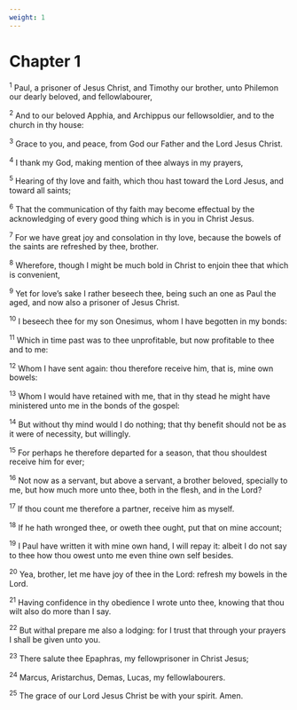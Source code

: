 ```yaml
---
weight: 1
---
```


# Chapter 1

<sup>1</sup> Paul, a prisoner of Jesus Christ, and Timothy our brother, unto Philemon our dearly beloved, and fellowlabourer, 

<sup>2</sup> And to our beloved Apphia, and Archippus our fellowsoldier, and to the church in thy house: 

<sup>3</sup> Grace to you, and peace, from God our Father and the Lord Jesus Christ. 

<sup>4</sup> I thank my God, making mention of thee always in my prayers, 

<sup>5</sup> Hearing of thy love and faith, which thou hast toward the Lord Jesus, and toward all saints; 

<sup>6</sup> That the communication of thy faith may become effectual by the acknowledging of every good thing which is in you in Christ Jesus. 

<sup>7</sup> For we have great joy and consolation in thy love, because the bowels of the saints are refreshed by thee, brother. 

<sup>8</sup> Wherefore, though I might be much bold in Christ to enjoin thee that which is convenient, 

<sup>9</sup> Yet for love’s sake I rather beseech thee, being such an one as Paul the aged, and now also a prisoner of Jesus Christ. 

<sup>10</sup> I beseech thee for my son Onesimus, whom I have begotten in my bonds: 

<sup>11</sup> Which in time past was to thee unprofitable, but now profitable to thee and to me: 

<sup>12</sup> Whom I have sent again: thou therefore receive him, that is, mine own bowels: 

<sup>13</sup> Whom I would have retained with me, that in thy stead he might have ministered unto me in the bonds of the gospel: 

<sup>14</sup> But without thy mind would I do nothing; that thy benefit should not be as it were of necessity, but willingly. 

<sup>15</sup> For perhaps he therefore departed for a season, that thou shouldest receive him for ever; 

<sup>16</sup> Not now as a servant, but above a servant, a brother beloved, specially to me, but how much more unto thee, both in the flesh, and in the Lord? 

<sup>17</sup> If thou count me therefore a partner, receive him as myself. 

<sup>18</sup> If he hath wronged thee, or oweth thee ought, put that on mine account; 

<sup>19</sup> I Paul have written it with mine own hand, I will repay it: albeit I do not say to thee how thou owest unto me even thine own self besides. 

<sup>20</sup> Yea, brother, let me have joy of thee in the Lord: refresh my bowels in the Lord. 

<sup>21</sup> Having confidence in thy obedience I wrote unto thee, knowing that thou wilt also do more than I say. 

<sup>22</sup> But withal prepare me also a lodging: for I trust that through your prayers I shall be given unto you. 

<sup>23</sup> There salute thee Epaphras, my fellowprisoner in Christ Jesus; 

<sup>24</sup> Marcus, Aristarchus, Demas, Lucas, my fellowlabourers. 

<sup>25</sup> The grace of our Lord Jesus Christ be with your spirit. Amen. 

